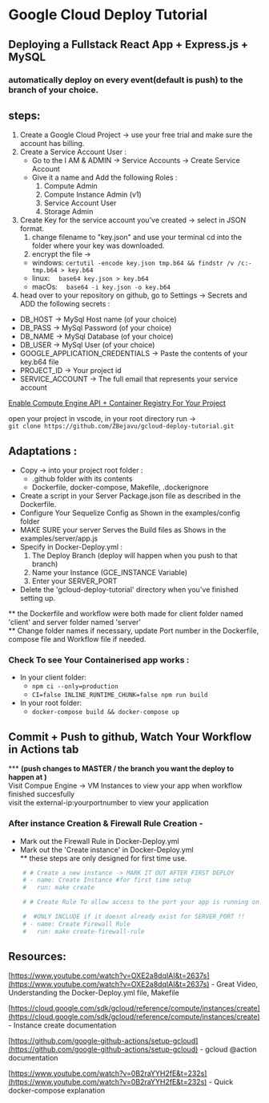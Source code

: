 # Google Cloud Deploy Tutorial
## Deploying a Fullstack React App + Express.js + MySQL
### automatically deploy on every event(default is push) to the branch of your choice.



## steps:
1. Create a Google Cloud Project -> use your free trial and make sure the account has billing. 
2. Create a Service Account User :
    - Go to the I AM & ADMIN -> Service Accounts -> Create Service Account
    - Give it a name and Add the following Roles :
        1. Compute Admin
        2. Compute Instance Admin (v1)
        3. Service Account User
        4. Storage Admin
3. Create Key for the service account you've created -> select in JSON format.
    1. change filename to "key.json" and use your terminal cd into the folder where your key was downloaded.
    2. encrypt the file -> 
    - windows: `certutil -encode key.json tmp.b64 && findstr /v /c:- tmp.b64 > key.b64`
    - linux: `	base64 key.json > key.b64`
    - macOs: `	base64 -i key.json -o key.b64`
4. head over to your repository on github, go to Settings -> Secrets and ADD the following secrets :
- DB_HOST -> MySql Host name (of your choice)
- DB_PASS -> MySql Password (of your choice)
- DB_NAME -> MySql Database (of your choice)
- DB_USER -> MySql User (of your choice)
- GOOGLE_APPLICATION_CREDENTIALS -> Paste the contents of your key.b64 file
- PROJECT_ID -> Your project id 
- SERVICE_ACCOUNT -> The full email that represents your service account

<a href="https://console.cloud.google.com/flows/enableapi?apiid=containerregistry.googleapis.com,compute.googleapis.com">Enable Compute Engine API + Container Registry For Your Project</a>

open your project in vscode, in your root directory run ->  
` git clone https://github.com/ZBejavu/gcloud-deploy-tutorial.git `

## Adaptations :
- Copy -> into your project root folder :
    - .github folder with its contents
    - Dockerfile, docker-compose, Makefile, .dockerignore
- Create a script in your Server Package.json file as described in the Dockerfile.
- Configure Your Sequelize Config as Shown in the examples/config folder
- MAKE SURE your server Serves the Build files as Shows in the examples/server/app.js
- Specify in Docker-Deploy.yml :
    1. The Deploy Branch (deploy will happen when you push to that branch)
    2. Name your Instance (GCE_INSTANCE Variable)
    3. Enter your SERVER_PORT
- Delete the 'gcloud-deploy-tutorial' directory when you've finished setting up.

** the Dockerfile and workflow were both made for client folder named 'client' and server folder named 'server'  
** Change folder names if necessary, update Port number in the Dockerfile, compose file and Workflow file if needed.

### Check To see Your Containerised app works :
- In your client folder: 
    - `npm ci --only=production`
    - `CI=false INLINE_RUNTIME_CHUNK=false npm run build`
- In your root folder:
    - `docker-compose build && docker-compose up`

## Commit + Push to github, Watch Your Workflow in Actions tab 
*** <b>(push changes to MASTER / the branch you want the deploy to happen at )</b>  
Visit Compue Engine -> VM Instances to view your app when workflow finished succesfully  
visit the external-ip:yourportnumber to view your application

### After instance Creation & Firewall Rule Creation -
- Mark out the Firewall Rule in Docker-Deploy.yml
- Mark out the 'Create instance' in Docker-Deploy.yml  
** these steps are only designed for first time use.

``` yml
    # # Create a new instance -> MARK IT OUT AFTER FIRST DEPLOY
    # - name: Create Instance #for first time setup
    #   run: make create

    # # Create Rule To allow access to the port your app is running on.

    #  #ONLY INCLUDE if it doesnt already exist for SERVER_PORT !!
    # - name: Create Firewall Rule
    #   run: make create-firewall-rule
```

## Resources:

[https://www.youtube.com/watch?v=OXE2a8dqIAI&t=2637s](https://www.youtube.com/watch?v=OXE2a8dqIAI&t=2637s) - Great Video, Understanding the Docker-Deploy.yml file, Makefile

[https://cloud.google.com/sdk/gcloud/reference/compute/instances/create](https://cloud.google.com/sdk/gcloud/reference/compute/instances/create) - Instance create documentation

[https://github.com/google-github-actions/setup-gcloud](https://github.com/google-github-actions/setup-gcloud) - gcloud @action documentation

[https://www.youtube.com/watch?v=0B2raYYH2fE&t=232s](https://www.youtube.com/watch?v=0B2raYYH2fE&t=232s) - Quick docker-compose explanation